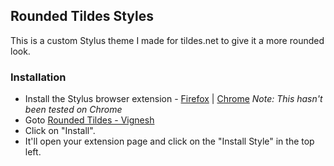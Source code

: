 ## Rounded Tildes Styles  
This is a custom Stylus theme I made for tildes.net to give it a more rounded look.

### Installation  
 - Install the Stylus browser extension - [Firefox](https://addons.mozilla.org/en-US/firefox/addon/styl-us/) | [Chrome](https://chrome.google.com/webstore/detail/stylus/clngdbkpkpeebahjckkjfobafhncgmne)
  _Note: This hasn't been tested on Chrome_  
 - Goto  [Rounded Tildes - Vignesh](https://userstyles.world/style/10370/rounded-tildes-vignesh)
 - Click on "Install".
 - It'll open your extension page and click on the "Install Style" in the top left.  
